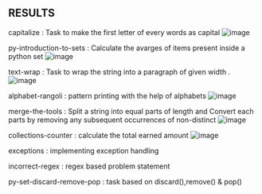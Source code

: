 ## RESULTS

capitalize : Task to make the first letter of every words as capital
![image](https://github.com/user-attachments/assets/e36ce240-47e6-4245-981f-527a1a042108)


py-introduction-to-sets : Calculate the avarges of items present inside a python set
![image](https://github.com/user-attachments/assets/171e9ce1-6cf0-4831-beca-d7088eb070d3)



text-wrap : Task to wrap the string into a paragraph of given width .
![image](https://github.com/user-attachments/assets/c6495fdf-1f07-40cf-ac92-ad4b071ad867)



alphabet-rangoli : pattern printing with the help of alphabets
![image](https://github.com/user-attachments/assets/8a4dffba-8025-4b99-a305-735075d5679a)



merge-the-tools : Split a string into equal parts of length and Convert each parts by removing any subsequent occurrences of non-distinct
![image](https://github.com/user-attachments/assets/205c210f-0bd4-4010-b510-c065ba019178)



collections-counter : calculate the total earned amount
![image](https://github.com/user-attachments/assets/343bf4c8-b196-423a-8c87-5d9fc3b8dd7b)



exceptions : implementing exception handling



incorrect-regex : regex based problem statement



py-set-discard-remove-pop : task based on discard(),remove() & pop()
